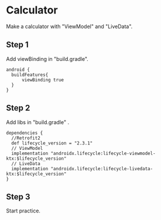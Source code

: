 # Calculator
Make a calculator with "ViewModel" and "LiveData".

## Step 1
Add viewBinding in "build.gradle".
```
android {
  buildFeatures{
      viewBinding true
  }
}
```

## Step 2
Add libs in "build.gradle" .
```
dependencies {
  //Retrofit2
  def lifecycle_version = "2.3.1"
  // ViewModel
  implementation "androidx.lifecycle:lifecycle-viewmodel-ktx:$lifecycle_version"
  // LiveData
  implementation "androidx.lifecycle:lifecycle-livedata-ktx:$lifecycle_version"
}

```

## Step 3
Start practice.

